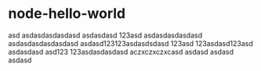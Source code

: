 # node-hello-world
asd
asdasdasdasdasd
asdasdasd
123asd
asdasdasdasdasd
asdasdasdasdasdasd
asdasd123123asdasdsdasd
123asd
123asdasd123asd
asdasdasd
asd123
123asdasdasdasd
aczxczxczxcasd
asdasd
asdasd
asdasd
